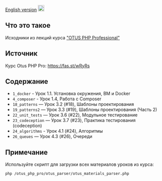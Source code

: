 [English version](README.ENG.md)
<img src="../../../eng.png" alt="eng" width="20" />

## Что это такое
Исходники из лекций курса ["OTUS PHP Professional"](https://fas.st/wRyRs) 

## Источник
Курс Otus PHP Pro: https://fas.st/wRyRs

## Содержание
* ``1_docker`` - Урок 1.1. Установка окружения, ВМ и Docker
* ``4_composer`` - Урок 1.4, Работа с Composer
* ``18_patterns`` — Урок 3.2 (#18), Шаблоны проектирования
* ``19_patterns2`` — Урок 3.3 (#19), Шаблоны проектирования (Часть 2)
* ``22_unit_tests`` — Урок 3.6 (#22), Модульное тестирование
* ``23_codeception`` — Урок 3.7 (#23), Практика тестирования (codeception)
* ``24_algorithms`` - Урок 4.1 (#24), Алгоритмы
* ``26_queues`` — Урок 4.3 (#26), Очереди

## Примечание
Используйте скрипт для загрузки всех материалов уроков из курса:
```
php /otus_php_pro/otus_parser/otus_materials_parser.php
```